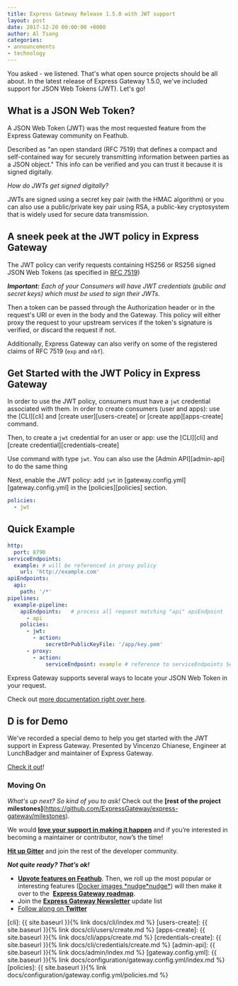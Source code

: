 ```yaml
---
title: Express Gateway Release 1.5.0 with JWT support
layout: post
date: 2017-12-20 00:00:00 +0000
author: Al Tsang
categories:
- announcements
- technology
---
```

You asked - we listened. That's what open source projects should be all about. In the latest release of Express Gateway 1.5.0, we've included support for  JSON Web Tokens (JWT). Let's go! <!--excerpt-->

## What is a JSON Web Token?

A JSON Web Token (JWT)  was the most requested feature from the Express Gateway community on Feathub.

Described as "an open standard (RFC 7519) that defines a compact and self-contained way for securely transmitting information between parties as a JSON object."  This info can be verified and you can trust it because it is signed digitally.

_How do JWTs get signed digitally?_

JWTs are signed using a secret key pair (with the HMAC algorithm) or you can also use a public/private key pair using RSA, a public-key cryptosystem that is widely used for secure data transmission.

## A sneek peek at the JWT policy in Express Gateway

The JWT policy can verify requests containing HS256 or RS256 signed JSON Web Tokens (as specified in [RFC 7519][rfc-jwt])

**_Important:_** _Each of your Consumers will have JWT credentials (public and secret keys) which must be used to sign their JWTs._

Then a token can be passed through the Authorization header or in the request's URI or even in the body and the Gateway. This policy will either proxy the request to your upstream services if the token's signature is verified, or discard the request if not.

Additionally, Express Gateway can also verify on some of the registered claims of RFC 7519 (`exp` and `nbf`).

## Get Started with the JWT Policy in Express Gateway

In order to use the JWT policy, consumers must have a `jwt` credential associated with them. In order to create consumers (user and apps): use the [CLI][cli] and [create user][users-create] or [create app][apps-create] command. 

Then, to create a `jwt` credential for an user or app: use the [CLI][cli] and [create credential][credentials-create]

Use command with type `jwt`. You can also use the [Admin API][admin-api] to do the same thing

Next, enable the JWT policy: add `jwt` in [gateway.config.yml][gateway.config.yml] in the [policies][policies] section. 

```yaml 
policies: 
  - jwt
```

## Quick Example

```yaml
http:
  port: 8790
serviceEndpoints:
  example: # will be referenced in proxy policy
    url: 'http://example.com'
apiEndpoints:
  api:
    path: '/*'
pipelines:
  example-pipeline:
    apiEndpoints:   # process all request matching "api" apiEndpoint
      - api
    policies:
      - jwt:
        - action:
            secretOrPublicKeyFile: '/app/key.pem'
      - proxy:
        - action:
            serviceEndpoint: example # reference to serviceEndpoints Section
```

Express Gateway supports several ways to locate your JSON Web Token in your request.

Check out [more documentation right over here](https://github.com/ExpressGateway/express-gateway.io/pull/175/commits/3c6ee52113876b803f29687f7d2b0ec3df33531d).

## D is for Demo

We've recorded a special demo to help you get started with the JWT support in Express Gateway.  Presented by Vincenzo Chianese, Engineer at LunchBadger and maintainer of Express Gateway.

[Check it out](https://youtu.be/y-U4Llg3kmM)!

### Moving On

_What's up next? So kind of you to ask!_ Check out the **[rest of the project milestones]**(https://github.com/ExpressGateway/express-gateway/milestones).

We would **[love your support in making it happen](https://github.com/ExpressGateway/express-gateway)** and if you’re interested in becoming a maintainer or contributor, now’s the time!

**[Hit up Gitter](https://gitter.im/ExpressGateway/express-gateway)** and join the rest of the developer community.

**_Not quite ready? That’s ok!_**

* **[Upvote features on Feathub](https://feathub.com/ExpressGateway/express-gateway)**. Then, we roll up the most popular or interesting features ([Docker images \*nudge\*nudge\*](https://www.lunchbadger.com/official-docker-images-for-express-gateway/)) will then make it over to the  **[Express Gateway roadmap](https://github.com/ExpressGateway/express-gateway/milestones)**.
* Join the  **[Express Gateway Newsletter](https://eepurl.com/cVOqd5)** update list
* [Follow along on **Twitter**](https://twitter.com/express_gateway)

[rfc-jwt]: https://tools.ietf.org/html/rfc7519
[cli]: {{ site.baseurl }}{% link docs/cli/index.md %}
[users-create]: {{ site.baseurl }}{% link docs/cli/users/create.md %}
[apps-create]: {{ site.baseurl }}{% link docs/cli/apps/create.md %}
[credentials-create]: {{ site.baseurl }}{% link docs/cli/credentials/create.md %}
[admin-api]: {{ site.baseurl }}{% link docs/admin/index.md %}
[gateway.config.yml]: {{ site.baseurl }}{% link docs/configuration/gateway.config.yml/index.md %}
[policies]: {{ site.baseurl }}{% link docs/configuration/gateway.config.yml/policies.md %}